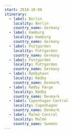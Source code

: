 ```yaml
---
start: 2018-10-04
itinerary:
  - label: Berlin
    locality: Berlin
    country_name: Germany
  - label: Hamburg
    locality: Hamburg
    country_name: Germany
  - label: Puttgarden
    locality: Puttgarden
    country_name: Germany
  - label: Puttgarden
    locality: Puttgarden
    country_name: Germany
  - label: Rødbyhavn
    locality: Rødby
    country_name: Denmark
  - label: Rødby Færge
    locality: Rødby
    country_name: Denmark
  - label: Copenhagen Central
    locality: Copenhagen
    country_name: Denmark
  - label: Malmö Central
    locality: Malmö
    country_name: Sweden
---
```

